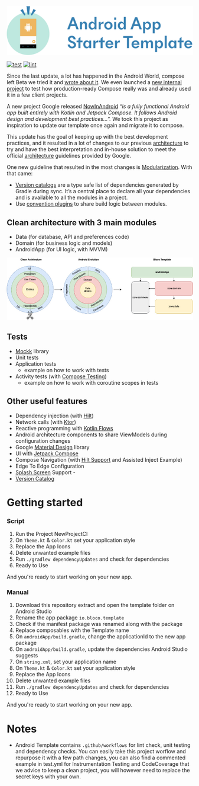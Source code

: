  <img src="images/logo.png" alt="ArchiTecture logo"/>

[![test](https://github.com/blocoio/android-template/workflows/test/badge.svg?branch=master)](https://github.com/blocoio/android-template/actions?query=workflow%3Atest+branch%3Amaster)
[![lint](https://github.com/blocoio/android-template/workflows/lint/badge.svg?branch=master)](https://github.com/blocoio/android-template/actions?query=workflow%3Alint+branch%3Amaster)

Since the last update, a lot has happened in the Android World, compose left Beta we tried it and [wrote about it](https://www.bloco.io/blog/7-things-about-compose). We even launched a [new internal project](https://cabinet.bloco.io/) to test how production-ready Compose really was and already used it in a few client projects.

A new project Google released [NowInAndroid](https://github.com/android/nowinandroid) *“is a fully functional Android app built entirely with Kotlin and Jetpack Compose. It follows Android design and development best practices…”.*  We took this project as inspiration to update our template once again and migrate it to compose.

This update has the goal of keeping up with the best development practices, and it resulted in a lot of changes to our previous [architecture](https://github.com/blocoio/android-template/raw/master/images/AndroidTemplate-CleanArchitecture.png) to try and have the best interpretation and in-house solution to meet the official [architecture](https://developer.android.com/topic/architecture) guidelines provided by Google.

One new guideline that resulted in the most changes is [Modularization](https://developer.android.com/topic/modularization). With that came:

- [Version catalogs](https://docs.gradle.org/current/userguide/platforms.html) are a type safe list of dependencies
  generated by Gradle during sync. It’s a central place to declare all your
  dependencies and is available to all the modules in a project.
- Use [convention plugins](https://docs.gradle.org/current/samples/sample_convention_plugins.html) to share build logic between modules.

## Clean architecture with 3 main modules
- Data (for database, API and preferences code)
- Domain (for business logic and models)
- AndroidApp (for UI logic, with MVVM)

 <img src="images/AndroidTemplate-CleanArchitecture.jpg" alt="ArchiTecture logo"/>

## Tests
- [Mockk](https://mockk.io/) library 
- Unit tests
- Application tests
  - example on how to work with tests
- Activity tests (with [Compose Testing](https://developer.android.com/jetpack/compose/testing))
  - example on how to work with coroutine scopes in tests
    
## Other useful features
- Dependency injection (with [Hilt](http://google.github.io/hilt/))
- Network calls (with [Ktor](https://ktor.io/docs/http-client-engines.html#minimal-version))
- Reactive programming with [Kotlin Flows](https://kotlinlang.org/docs/reference/coroutines/flow.html)
- Android architecture components to share ViewModels during configuration changes
- Google [Material Design](https://material.io/blog/android-material-theme-color) library
- UI with [Jetpack Compose](https://developer.android.com/jetpack/compose)
- Compose Navigation (with [Hilt Support](https://developer.android.com/jetpack/compose/libraries#hilt-navigation) and Assisted Inject Example)
- Edge To Edge Configuration
- [Splash Screen](https://developer.android.com/develop/ui/views/launch/splash-screen) Support - 
- [Version Catalog](https://docs.gradle.org/current/userguide/platforms.html)

# Getting started

### Script 
1. Run the Project NewProjectCI
2. On `Theme.kt` & `Color.kt` set your application style
3. Replace the App Icons
4. Delete unwanted example files 
5. Run `./gradlew dependencyUpdates` and check for dependencies
6. Ready to Use

And you're ready to start working on your new app.

### Manual
1. Download this repository extract and open the template folder on Android Studio
2. Rename the app package `io.bloco.template`
3. Check if the manifest package was renamed along with the package
4. Replace composables with the Template name
5. On `androidApp/build.gradle`, change the applicationId to the new app package
6. On `androidApp/build.gradle`, update the dependencies Android Studio suggests
7. On `string.xml`, set your application name
8. On `Theme.kt` & `Color.kt` set your application style
9. Replace the App Icons
10. Delete unwanted example files
11. Run `./gradlew dependencyUpdates` and check for dependencies
12. Ready to Use

And you're ready to start working on your new app.

# Notes
- Android Template contains `.github/workflows` for lint check, unit testing and dependency checks. You can easily take this project worflow and repurpose it with a few path changes, you can also find a commented example in test.yml for Instrumentation Testing and CodeCoverage that we advice to keep a clean project, you will however need to replace the secret keys with your own.
